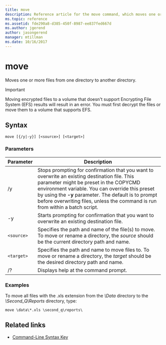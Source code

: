 ```yaml
---
title: move
description: Reference article for the move command, which moves one or more files from one directory to another directory.
ms.topic: reference
ms.assetid: fde290a8-d385-450f-8987-ee837fed667d
ms.author: jgerend
author: jasongerend
manager: mtillman
ms.date: 10/16/2017
---
```


# move

Moves one or more files from one directory to another directory.

> [!IMPORTANT]
> Moving encrypted files to a volume that doesn't support Encrypting File System (EFS) results will result in an error. You must first decrypt the files or move them to a volume that supports EFS.

## Syntax

```
move [{/y|-y}] [<source>] [<target>]
```

### Parameters

| Parameter | Description |
| --------- | ----------- |
| /y | Stops prompting for confirmation that you want to overwrite an existing destination file. This parameter might be preset in the COPYCMD environment variable. You can override this preset by using the **-y** parameter. The default is to prompt before overwriting files, unless the command is run from within a batch script. |
| -y | Starts prompting for confirmation that you want to overwrite an existing destination file. |
| `<source>` | Specifies the path and name of the file(s) to move. To move or rename a directory, the *source* should be the current directory path and name. |
| `<target>` | Specifies the path and name to move files to. To move or rename a directory, the *target* should be the desired directory path and name. |
| /? | Displays help at the command prompt. |

### Examples

To move all files with the .xls extension from the *\Data* directory to the *\Second_Q\Reports* directory, type:

```
move \data\*.xls \second_q\reports\
```

## Related links

- [Command-Line Syntax Key](command-line-syntax-key.md)
